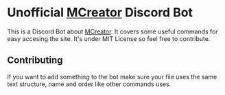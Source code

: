 # Unofficial [MCreator](https://mcreator.net/) Discord Bot

This is a Discord Bot about [MCreator](https://mcreator.net/). It covers some useful commands for easy accesing the site. It's under MIT License so feel free to contribute.

## Contributing

If you want to add something to the bot make sure your file uses the same text structure, name and order like other commands uses.